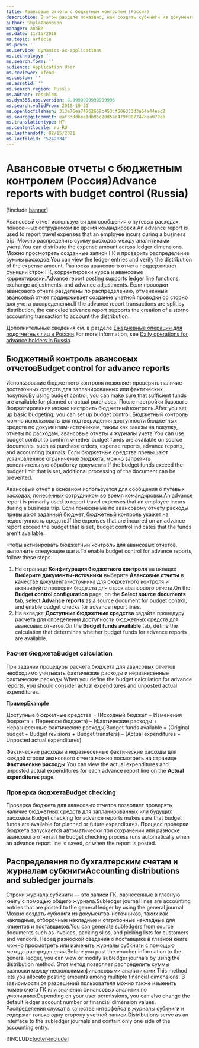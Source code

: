 ```yaml
---
title: Авансовые отчеты с бюджетным контролем (Россия)
description: В этом разделе показано, как создать субкниги из документов-источников, таких как накладные, отборочные накладные и отгрузочные накладные для клиентов и поставщиков.
author: ShylaThompson
manager: AnnBe
ms.date: 11/16/2018
ms.topic: article
ms.prod: ''
ms.service: dynamics-ax-applications
ms.technology: ''
ms.search.form: ''
audience: Application User
ms.reviewer: kfend
ms.custom: ''
ms.assetid: ''
ms.search.region: Russia
ms.author: roschlom
ms.dyn365.ops.version: 8.0999999999999996
ms.search.validFrom: 2018-10-31
ms.openlocfilehash: 313e76ea74962659b453cf506323d3a64a44ead2
ms.sourcegitcommit: eaf330dbee1db96c20d5ac479f007747bea079eb
ms.translationtype: HT
ms.contentlocale: ru-RU
ms.lasthandoff: 02/15/2021
ms.locfileid: "5242834"
---
```

# <a name="advance-reports-with-budget-control-russia"></a><span data-ttu-id="cb34a-103">Авансовые отчеты с бюджетным контролем (Россия)</span><span class="sxs-lookup"><span data-stu-id="cb34a-103">Advance reports with budget control (Russia)</span></span>

[!include [banner](../includes/banner.md)]

<span data-ttu-id="cb34a-104">Авансовый отчет используется для сообщения о путевых расходах, понесенных сотрудником во время командировки.</span><span class="sxs-lookup"><span data-stu-id="cb34a-104">An advance report is used to report travel expenses that an employee incurs during a business trip.</span></span> <span data-ttu-id="cb34a-105">Можно распределить сумму расходов между аналитиками учета.</span><span class="sxs-lookup"><span data-stu-id="cb34a-105">You can distribute the expense amount across ledger dimensions.</span></span> <span data-ttu-id="cb34a-106">Можно просмотреть созданные записи ГК и проверить распределение суммы расходов.</span><span class="sxs-lookup"><span data-stu-id="cb34a-106">You can view the ledger entries and verify the distribution of the expense amount.</span></span> <span data-ttu-id="cb34a-107">Разноска авансового отчета поддерживает функции строк ГК, корректировки курса и авансовые корректировки.</span><span class="sxs-lookup"><span data-stu-id="cb34a-107">Advance report posting supports ledger line functions, exchange adjustments, and advance adjustments.</span></span> <span data-ttu-id="cb34a-108">Если проводки авансового отчета разделены по распределению, отмененный авансовый отчет поддерживает создание учетной проводки со сторно для учета распределения.</span><span class="sxs-lookup"><span data-stu-id="cb34a-108">If the advance report transactions are split by distribution, the canceled advance report supports the creation of a storno accounting transaction to account the distribution.</span></span>

<span data-ttu-id="cb34a-109">Дополнительные сведения см. в разделе [Ежедневные операции для подотчетных лиц в России](rus-advance-holders-daily-operations.md).</span><span class="sxs-lookup"><span data-stu-id="cb34a-109">For more information, see [Daily operations for advance holders in Russia](rus-advance-holders-daily-operations.md).</span></span>

## <a name="budget-control-for-advance-reports"></a><span data-ttu-id="cb34a-110">Бюджетный контроль авансовых отчетов</span><span class="sxs-lookup"><span data-stu-id="cb34a-110">Budget control for advance reports</span></span>

<span data-ttu-id="cb34a-111">Использование бюджетного контроля позволяет проверять наличие достаточных средств для запланированных или фактических покупок.</span><span class="sxs-lookup"><span data-stu-id="cb34a-111">By using budget control, you can make sure that sufficient funds are available for planned or actual purchases.</span></span> <span data-ttu-id="cb34a-112">После настройки базового бюджетирования можно настроить бюджетный контроль.</span><span class="sxs-lookup"><span data-stu-id="cb34a-112">After you set up basic budgeting, you can set up budget control.</span></span> <span data-ttu-id="cb34a-113">Бюджетный контроль можно использовать для подтверждения доступности бюджетных средств по документам-источникам, таким как заказы на покупку, отчеты по расходам, авансовые отчеты и журналы учета.</span><span class="sxs-lookup"><span data-stu-id="cb34a-113">You can use budget control to confirm whether budget funds are available on source documents, such as purchase orders, expense reports, advance reports, and accounting journals.</span></span> <span data-ttu-id="cb34a-114">Если бюджетные средства превышают установленное ограничение бюджета, можно запретить дополнительную обработку документа.</span><span class="sxs-lookup"><span data-stu-id="cb34a-114">If the budget funds exceed the budget limit that is set, additional processing of the document can be prevented.</span></span>

<span data-ttu-id="cb34a-115">Авансовый отчет в основном используется для сообщения о путевых расходах, понесенных сотрудником во время командировки.</span><span class="sxs-lookup"><span data-stu-id="cb34a-115">An advance report is primarily used to report travel expenses that an employee incurs during a business trip.</span></span> <span data-ttu-id="cb34a-116">Если понесенные по авансовому отчету расходы превышают заданный бюджет, бюджетный контроль укажет на недоступность средств.</span><span class="sxs-lookup"><span data-stu-id="cb34a-116">If the expenses that are incurred on an advance report exceed the budget that is set, budget control indicates that the funds aren't available.</span></span>

<span data-ttu-id="cb34a-117">Чтобы активировать бюджетный контроль для авансовых отчетов, выполните следующие шаги.</span><span class="sxs-lookup"><span data-stu-id="cb34a-117">To enable budget control for advance reports, follow these steps.</span></span>

1. <span data-ttu-id="cb34a-118">На странице **Конфигурация бюджетного контроля** на вкладке **Выберите документы-источники** выберите **Авансовые отчеты** в качестве документа-источника для бюджетного контроля и активируйте проверки бюджета для строк авансового отчета.</span><span class="sxs-lookup"><span data-stu-id="cb34a-118">On the **Budget control configuration** page, on the **Select source documents** tab, select **Advance reports** as a source document for budget control, and enable budget checks for advance report lines.</span></span>
2. <span data-ttu-id="cb34a-119">На вкладке **Доступные бюджетные средства** задайте процедуру расчета для определения доступности бюджетных средств для авансовых отчетов.</span><span class="sxs-lookup"><span data-stu-id="cb34a-119">On the **Budget funds available** tab, define the calculation that determines whether budget funds for advance reports are available.</span></span>

### <a name="budget-calculation"></a><span data-ttu-id="cb34a-120">Расчет бюджета</span><span class="sxs-lookup"><span data-stu-id="cb34a-120">Budget calculation</span></span>

<span data-ttu-id="cb34a-121">При задании процедуры расчета бюджета для авансовых отчетов необходимо учитывать фактические расходы и неразнесенные фактические расходы.</span><span class="sxs-lookup"><span data-stu-id="cb34a-121">When you define the budget calculation for advance reports, you should consider actual expenditures and unposted actual expenditures.</span></span>

<span data-ttu-id="cb34a-122">**Пример**</span><span class="sxs-lookup"><span data-stu-id="cb34a-122">**Example**</span></span>

<span data-ttu-id="cb34a-123">Доступные бюджетные средства = (Исходный бюджет + Изменения бюджета + Переносы бюджета) – (Фактические расходы + Неразнесенные фактические расходы)</span><span class="sxs-lookup"><span data-stu-id="cb34a-123">Budget funds available = (Original budget + Budget revisions + Budget transfers) – (Actual expenditures + Unposted actual expenditures)</span></span>

<span data-ttu-id="cb34a-124">Фактические расходы и неразнесенные фактические расходы для каждой строки авансового отчета можно посмотреть на странице **Фактические расходы**.</span><span class="sxs-lookup"><span data-stu-id="cb34a-124">You can view the actual expenditures and unposted actual expenditures for each advance report line on the **Actual expenditures** page.</span></span>

### <a name="budget-checking"></a><span data-ttu-id="cb34a-125">Проверка бюджета</span><span class="sxs-lookup"><span data-stu-id="cb34a-125">Budget checking</span></span>

<span data-ttu-id="cb34a-126">Проверка бюджета для авансовых отчетов позволяет проверять наличие бюджетных средств для запланированных или будущих расходов.</span><span class="sxs-lookup"><span data-stu-id="cb34a-126">Budget checking for advance reports makes sure that budget funds are available for planned or future expenditures.</span></span> <span data-ttu-id="cb34a-127">Процесс проверки бюджета запускается автоматически при сохранении или разноске авансового отчета.</span><span class="sxs-lookup"><span data-stu-id="cb34a-127">The budget checking process runs automatically when an advance report line is saved, or when the report is posted.</span></span>

## <a name="accounting-distributions-and-subledger-journals"></a><span data-ttu-id="cb34a-128">Распределения по бухгалтерским счетам и журналам субкниги</span><span class="sxs-lookup"><span data-stu-id="cb34a-128">Accounting distributions and subledger journals</span></span>

<span data-ttu-id="cb34a-129">Строки журнала субкниги — это записи ГК, разнесенные в главную книгу с помощью общего журнала.</span><span class="sxs-lookup"><span data-stu-id="cb34a-129">Subledger journal lines are accounting entries that are posted to the general ledger by using the general journal.</span></span> <span data-ttu-id="cb34a-130">Можно создать субкниги из документов-источников, таких как накладные, отборочные накладные и отгрузочные накладные для клиентов и поставщиков.</span><span class="sxs-lookup"><span data-stu-id="cb34a-130">You can generate subledgers from source documents such as invoices, packing slips, and picking lists for customers and vendors.</span></span> <span data-ttu-id="cb34a-131">Перед разноской сведения о поставщике в главной книге можно просмотреть или изменить журналы субкниги с помощью метода распределения.</span><span class="sxs-lookup"><span data-stu-id="cb34a-131">Before you post the voucher information to the general ledger, you can view or modify subledger journals by using the distribution method.</span></span> <span data-ttu-id="cb34a-132">Этот метод позволяет распределить суммы разноски между несколькими финансовыми аналитиками.</span><span class="sxs-lookup"><span data-stu-id="cb34a-132">This method lets you allocate posting amounts among multiple financial dimensions.</span></span> <span data-ttu-id="cb34a-133">В зависимости от разрешений пользователя можно также изменить номер счета ГК или значения финансовых аналитик по умолчанию.</span><span class="sxs-lookup"><span data-stu-id="cb34a-133">Depending on your user permissions, you can also change the default ledger account number or financial dimension values.</span></span> <span data-ttu-id="cb34a-134">Распределения служат в качестве интерфейса в журналы субкниги и содержат только одну сторону учетной записи.</span><span class="sxs-lookup"><span data-stu-id="cb34a-134">Distributions serve as an interface to the subledger journals and contain only one side of the accounting entry.</span></span>


[!INCLUDE[footer-include](../../includes/footer-banner.md)]